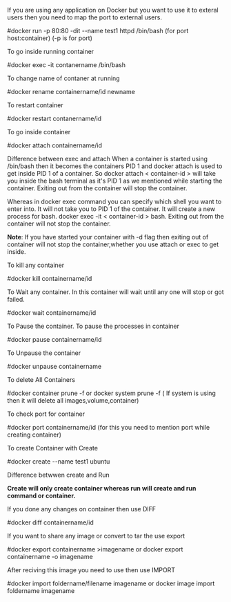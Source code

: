 
If you are using any application on Docker but you want to use it to exteral users then you need to map the port to external users.

#docker run -p 80:80 -dit --name test1 httpd /bin/bash (for port host:container) (-p is for port)

To go inside running container

#docker exec -it contanername /bin/bash

To change name of contaner at running

#docker rename containername/id newname

To restart container 

#docker restart contanername/id

To go inside container

#docker attach containername/id

Difference between exec and attach
When a container is started using /bin/bash then it becomes the containers PID 1 and docker attach is used to get inside PID 1 of a container. So docker attach < container-id > will take you inside the bash terminal as it's PID 1 as we mentioned while starting the container. Exiting out from the container will stop the container.

Whereas in docker exec command you can specify which shell you want to enter into. It will not take you to PID 1 of the container. It will create a new process for bash. docker exec -it < container-id > bash. Exiting out from the container will not stop the container.

**Note**: If you have started your container with -d flag then exiting out of container will not stop the container,whether you use attach or exec to get inside.

To kill any container

#docker kill containername/id

To Wait any container. In this container will wait until any one will stop or got failed.

#docker wait containername/id

To Pause the container. To pause the processes in container

#docker pause containername/id

To Unpause the container

#docker unpause containername

To delete All Containers

#docker container prune -f or docker system prune -f ( If system is using then it will delete all images,volume,container)

To check port for container

#docker port containername/id (for this you need to mention port while creating container)

To create Container with Create 

#docker create --name test1 ubuntu

Difference betwwen create and Run

**Create will only create container whereas run will create and run command or container.**

If you done any changes on container then use DIFF

#docker diff containername/id

If you want to share any image or convert to tar the use export

#docker export containername >imagename or docker export containername -o imagename

After reciving this image you need to use then use IMPORT

#docker import foldername/filename imagename or docker image import foldername imagename



